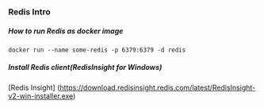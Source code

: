 ### Redis Intro

##### How to run Redis as docker image

```shell
docker run --name some-redis -p 6379:6379 -d redis
```

##### Install Redis client(RedisInsight for Windows)

[Redis Insight] (https://download.redisinsight.redis.com/latest/RedisInsight-v2-win-installer.exe)

